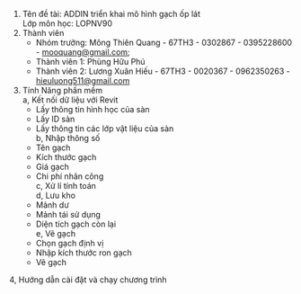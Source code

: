 1. Tên đề tài: ADDIN triển khai mô hình gạch ốp lát           <br> 
     Lớp môn học: LOPNV90            <br> 
2. Thành viên           <br> 
   - Nhóm trưởng: Mông Thiên Quang - 67TH3 - 0302867 - 0395228600 - mooquang@gmail.com;           <br> 
   - Thành viên 1: Phùng Hữu Phú           <br> 
   - Thành viên 2: Lương Xuân Hiếu - 67TH3 - 0020367 - 0962350263 - hieuluong511@gmail.com          <br> 
3. Tính Năng phần mềm           <br> 
   a, Kết nối dữ liệu với Revit           <br> 
      - Lấy thông tin hình học của sàn           <br> 
      - Lấy ID sàn           <br> 
      - Lấy thông tin các lớp vật liệu của sàn           <br> 
   b, Nhập thông số           <br> 
      - Tên gạch           <br> 
      - Kích thước gạch           <br> 
      - Giá gạch           <br> 
      - Chi phí nhân công           <br> 
   c, Xử lí tính toán           <br> 
   d, Lưu kho           <br> 
      - Mảnh dư           <br> 
      - Mảnh tái sử dụng           <br> 
      - Diện tích gạch còn lại           <br> 
   e, Vẽ gạch           <br> 
      - Chọn gạch định vị           <br> 
      - Nhập kích thước ron gạch           <br> 
      - Vẽ gạch            <br> 


4, Hướng dẫn cài đặt và chạy chương trình 
